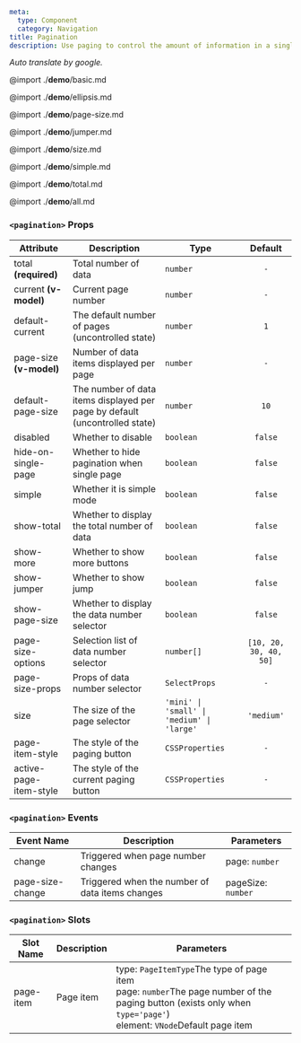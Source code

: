 ```yaml
meta:
  type: Component
  category: Navigation
title: Pagination
description: Use paging to control the amount of information in a single page, and page jumps can also be performed.
```

*Auto translate by google.*

@import ./__demo__/basic.md

@import ./__demo__/ellipsis.md

@import ./__demo__/page-size.md

@import ./__demo__/jumper.md

@import ./__demo__/size.md

@import ./__demo__/simple.md

@import ./__demo__/total.md

@import ./__demo__/all.md


### `<pagination>` Props

|Attribute|Description|Type|Default|
|---|---|---|:---:|
|total **(required)**|Total number of data|`number`|`-`|
|current **(v-model)**|Current page number|`number`|`-`|
|default-current|The default number of pages (uncontrolled state)|`number`|`1`|
|page-size **(v-model)**|Number of data items displayed per page|`number`|`-`|
|default-page-size|The number of data items displayed per page by default (uncontrolled state)|`number`|`10`|
|disabled|Whether to disable|`boolean`|`false`|
|hide-on-single-page|Whether to hide pagination when single page|`boolean`|`false`|
|simple|Whether it is simple mode|`boolean`|`false`|
|show-total|Whether to display the total number of data|`boolean`|`false`|
|show-more|Whether to show more buttons|`boolean`|`false`|
|show-jumper|Whether to show jump|`boolean`|`false`|
|show-page-size|Whether to display the data number selector|`boolean`|`false`|
|page-size-options|Selection list of data number selector|`number[]`|`[10, 20, 30, 40, 50]`|
|page-size-props|Props of data number selector|`SelectProps`|`-`|
|size|The size of the page selector|`'mini' \| 'small' \| 'medium' \| 'large'`|`'medium'`|
|page-item-style|The style of the paging button|`CSSProperties`|`-`|
|active-page-item-style|The style of the current paging button|`CSSProperties`|`-`|
### `<pagination>` Events

|Event Name|Description|Parameters|
|---|---|---|
|change|Triggered when page number changes|page: `number`|
|page-size-change|Triggered when the number of data items changes|pageSize: `number`|
### `<pagination>` Slots

|Slot Name|Description|Parameters|
|---|---|---|
|page-item|Page item|type: `PageItemType`The type of page item<br>page: `number`The page number of the paging button (exists only when `type='page'`)<br>element: `VNode`Default page item|


